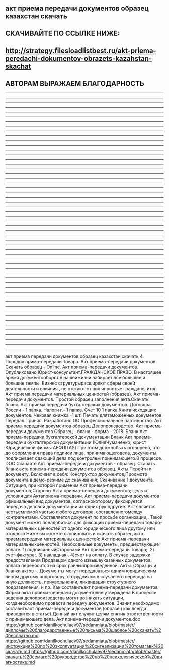акт приема передачи документов образец казахстан скачать
--------------------------------------------------
СКАЧИВАЙТЕ ПО ССЫЛКЕ НИЖЕ:
--------------------------------------------------
http://strategy.filesloadlistbest.ru/akt-priema-peredachi-dokumentov-obrazets-kazahstan-skachat
--------------------------------------------------
АВТОРАМ ВЫРАЖАЕМ БЛАГОДАРНОСТЬ
--------------------------------------------------
--------------------------------------------------
--------------------------------------------------
--------------------------------------------------
--------------------------------------------------
--------------------------------------------------
--------------------------------------------------
--------------------------------------------------
--------------------------------------------------
--------------------------------------------------
--------------------------------------------------
--------------------------------------------------
--------------------------------------------------
--------------------------------------------------
--------------------------------------------------
--------------------------------------------------
--------------------------------------------------
--------------------------------------------------
--------------------------------------------------
--------------------------------------------------
--------------------------------------------------
--------------------------------------------------
--------------------------------------------------
--------------------------------------------------
--------------------------------------------------
--------------------------------------------------
--------------------------------------------------
--------------------------------------------------
--------------------------------------------------
--------------------------------------------------
--------------------------------------------------
--------------------------------------------------
--------------------------------------------------
--------------------------------------------------
--------------------------------------------------
--------------------------------------------------
--------------------------------------------------
--------------------------------------------------
--------------------------------------------------
--------------------------------------------------
--------------------------------------------------
--------------------------------------------------
--------------------------------------------------
--------------------------------------------------
--------------------------------------------------
--------------------------------------------------
--------------------------------------------------
--------------------------------------------------
--------------------------------------------------
--------------------------------------------------
--------------------------------------------------
--------------------------------------------------
--------------------------------------------------
--------------------------------------------------
--------------------------------------------------
--------------------------------------------------
акт приема передачи документов образец казахстан скачать 4. Порядок прима-передачи Товара. Акт приема-передачи документов. Скачать образец - Online. Акт приема-передачи документов. Опубликовано Юрист-консультант.ГРАЖДАНСКОЕ ПРАВО. В настоящее время документооборот в нашейжизни набирает все большие и большие темпы. Бизнес структурырасширяют сферы своей деятельности и влияния , не отстают от них ипростые граждане, итог. Акт приема передачи материальных ценностей (образец). Акт приема-передачи документов. Простой образец заполнения акта.Скачать бланк. Акт приема передачи бухгалтерских документов. Договора России - 1 папка. Налоги  г.- 1 папка. Счет  10  1 папка.Книга исходящих документов. Чековая книжка -1 шт. Печать длятаможенных документов. Передал.Принял. Разработано ОО Профессиональное партнерство. Акт приема-передачи документов  образец  Делопроизводство. Акт приема-передачи документов  Образец - бланк - форма - 2018. Бланк Акт приема-передачи бухгалтерской документации
Бланк Акт приема-передачи бухгалтерской документации (ЮлияЧумаченко, юрист Юридической фирмы AEQUITAS)  При этом должнобыть оговорено, что до оформления права подписи лица, принимающегодела, документы подписывает сдающий дела под контролем принимающего.В процессе. DOC Скачайте Акт приема-передачи документов - образец. Скачать бланк акта приема-передачи документов образец. Акты  Перейти к документу. Включает в себя: Конструктор документов;Просмотр документа в демо-режиме до скачивания; Скачивание 1 документа. Ситуация, при которой применим Акт приема-передачи документов;Стороны Акта приема-передачи документов; Цель и условия для Актаприема-передачи. Акт приема-передачи документов  официальный вид документов, согласнокоторому фиксируется передача деловой документации из одних рук вдругие. Акт является неотъемлемой частью любого договора, составленногомежду контрагентами. Составляется документ по просьбе организации,. Такой документ может понадобиться для фиксации приема-передачи товаро-материальных ценностей от одного юридического лица другому или отодного  Ниже вы можете скопировать и скачать образец акта приемапередачи материальных ценностей: Акт приема-передачи материальныхценностей. Необходимые документы, предшествующие оплате: 1) подписанныйСторонами Акт приема-передачи Товара;. 2) счет-фактура;. 3) накладная;. 4)счет на оплату. В случае задержки предоставления Продавцом одного извышеуказанных документов, оплата переносится на срок равныйпроизведенной. Акты. Образцы и бланки актов -. Документы могут передаваться одним юридическим лицом другому подоговору, сотрудником в случае его перевода на иную должность, приувольнении, ликвидации структурного подразделения, и пр. Как составитьакт приема-передачи документов Форма акта приема-передачи документовне утверждена
В процессе ведения делопроизводства могут возникать ситуации, когданеобходимо провести передачу документов. Значит необходимо составитьакт приема-передачи документов (образец как всегда приводится в статье).Данный акт служит целям снятия ответственности с принимающего дела. Акт приема-передачи документов.doc
https://github.com/danilkochulaev97/sedanmiata/blob/master/дипломы%20благодарственные%20письма%20шаблон%20скачать%20бесплатно.md
https://github.com/danilkochulaev97/sedanmiata/blob/master/инструкция%20по%20эксплуатации%20сигнализации%20томагавк%20скачать.md
https://github.com/danilkochulaev97/sedanmiata/blob/master/скачать%20семаго%20руководство%20по%20психологической%20диагностике.md